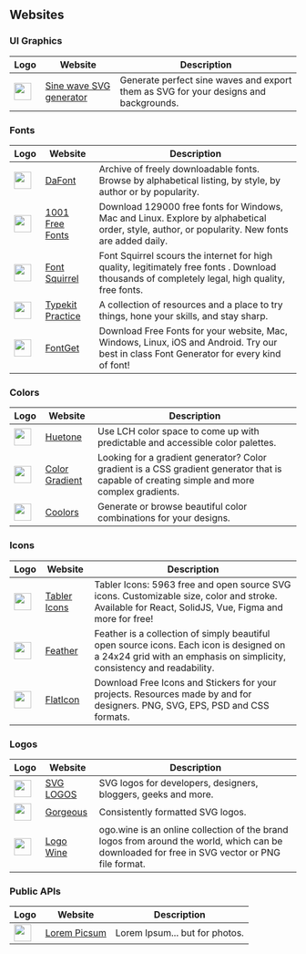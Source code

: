 


## Websites

### UI Graphics

| Logo | Website | Description |
| ----- | ----- |  -----    |
| <img src="https://www.sinwaver.com/favicon.svg" width="30" > | [Sine wave SVG generator](https://www.sinwaver.com/) | Generate perfect sine waves and export them as SVG for your designs and backgrounds. |


### Fonts

| Logo | Website | Description |
| ----- | ----- |  -----    |
| <img src="https://www.dafont.com/img/favicon.ico" width="30" > | [DaFont](https://www.dafont.com/) | Archive of freely downloadable fonts. Browse by alphabetical listing, by style, by author or by popularity. |
| <img src="https://www.1001freefonts.com/themes/blue/images/favicon.ico" width="30" > | [1001 Free Fonts](https://www.1001freefonts.com/) | Download 129000 free fonts for Windows, Mac and Linux. Explore by alphabetical order, style, author, or popularity. New fonts are added daily.  |
| <img src="https://www.fontsquirrel.com/favicon-32x32.png?v=2" width="30" > | [Font Squirrel](https://www.1001freefonts.com/) | Font Squirrel scours the internet for high quality, legitimately free fonts . Download thousands of completely legal, high quality, free fonts. |
| <img src="https://practice.typekit.com/static/favicon.b7b78fe93e.ico" width="30" > | [Typekit Practice](https://practice.typekit.com/) | A collection of resources and a place to try things, hone your skills, and stay sharp.  |
| <img src="https://www.fontget.com/img/favicon.ico" width="30" > | [FontGet](https://www.fontget.com/) | Download Free Fonts for your website, Mac, Windows, Linux, iOS and Android. Try our best in class Font Generator for every kind of font!  |


### Colors

| Logo | Website | Description |
| ----- | ----- |  -----    |
| <img src="https://huetone.ardov.me/favicon.ico" width="30"> | [Huetone](https://huetone.ardov.me/) | Use LCH color space to come up with predictable and accessible color palettes. |
| <img src="https://colorgradient.dev/favicon.ico" width="30" > | [Color Gradient](https://colorgradient.dev/) | Looking for a gradient generator? Color gradient is a CSS gradient generator that is capable of creating simple and more complex gradients. |
| <img src="https://coolors.co/assets/img/favicon.png" width="30" > | [Coolors](https://coolors.co/) | Generate or browse beautiful color combinations for your designs. |


### Icons

| Logo | Website | Description |
| ----- | ----- |  -----    |
| <img src="https://tabler.io/favicon.ico" width="30"> | [Tabler Icons](https://tabler.io/icons) | Tabler Icons: 5963 free and open source SVG icons. Customizable size, color and stroke. Available for React, SolidJS, Vue, Figma and more for free! |
| <img src="https://feathericons.com/favicon-32x32.png" width="30" > | [Feather](https://feathericons.com/) | Feather is a collection of simply beautiful open source icons. Each icon is designed on a 24x24 grid with an emphasis on simplicity, consistency and readability. |
| <img src="https://media.flaticon.com/dist/min/img/favicon.ico" width="30" > | [FlatIcon](https://www.flaticon.com/) | Download Free Icons and Stickers for your projects. Resources made by and for designers. PNG, SVG, EPS, PSD and CSS formats. |


### Logos

| Logo | Website | Description |
| ----- | ----- |  -----    |
| <img src="https://svglogos.dev/brand/favicon-32x32.png" width="30"> | [SVG LOGOS](https://svglogos.dev/) | SVG logos for developers, designers, bloggers, geeks and more. |
| <img src="https://www.vectorlogo.zone/favicon.svg" width="30" > | [Gorgeous](https://www.vectorlogo.zone/) | Consistently formatted SVG logos. |
| <img src="https://www.logo.wine/favicons/favicon-32x32.png" width="30" > | [Logo Wine](https://www.logo.wine/) | ogo.wine is an online collection of the brand logos from around the world, which can be downloaded for free in SVG vector or PNG file format.  |


### Public APIs

| Logo | Website | Description |
| ----- | ----- |  -----    |
| <img src="https://picsum.photos/assets/images/favicon/favicon-32x32.png" width="30" > | [Lorem Picsum](https://picsum.photos/) | Lorem Ipsum... but for photos. |







